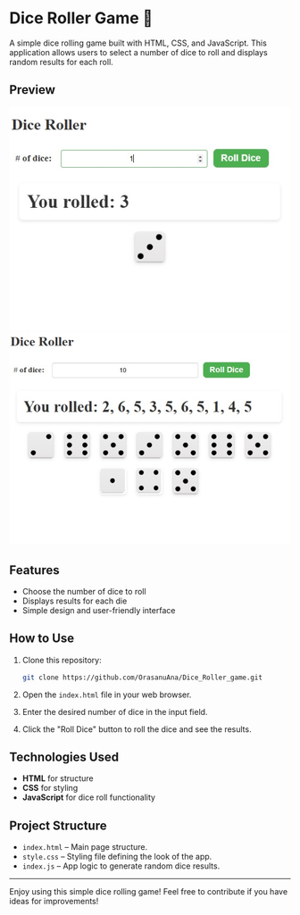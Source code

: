 # Dice Roller Game 🎲

A simple dice rolling game built with HTML, CSS, and JavaScript. This application allows users to select a number of dice to roll and displays random results for each roll.

## Preview

![Preview with 1 die](https://github.com/OrasanuAna/Dice_Roller_game/blob/master/Dice%20Roller/1%20Dice%20Roller.jpg)
![Preview with 10 dice](https://github.com/OrasanuAna/Dice_Roller_game/blob/master/Dice%20Roller/10%20Dice%20Roller.jpg)

## Features

- Choose the number of dice to roll
- Displays results for each die
- Simple design and user-friendly interface

## How to Use

1. Clone this repository:
   ```bash
   git clone https://github.com/OrasanuAna/Dice_Roller_game.git
   ```

2. Open the `index.html` file in your web browser.

3. Enter the desired number of dice in the input field.

4. Click the "Roll Dice" button to roll the dice and see the results.

## Technologies Used

- **HTML** for structure
- **CSS** for styling
- **JavaScript** for dice roll functionality

## Project Structure

- `index.html` – Main page structure.
- `style.css` – Styling file defining the look of the app.
- `index.js` – App logic to generate random dice results.

---

Enjoy using this simple dice rolling game! Feel free to contribute if you have ideas for improvements!
